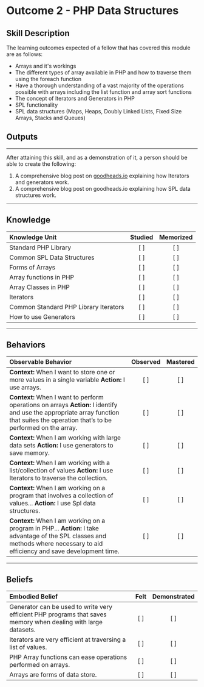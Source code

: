 # Outcome 2 -  PHP Data Structures

**Skill Description**
----------

The learning outcomes expected of a fellow that has covered this module are as follows:
- Arrays and it's workings
- The different types of array available in PHP and how to traverse them using the foreach function
- Have a thorough understanding of a vast majority of the operations possible with arrays including the list function and array sort functions
- The concept of Iterators and Generators in PHP
- SPL functionality
- SPL data structures (Maps, Heaps, Doubly Linked Lists, Fixed Size Arrays, Stacks and Queues)


## **Outputs**
----------
After attaining this skill, and as a demonstration of it, a person should be able to create the following:

1. A comprehensive blog post on [goodheads.io](http://goodheads.io) explaining how Iterators and generators work.
2. A comprehensive blog post on goodheads.io explaining how SPL data structures work.

----------
## **Knowledge**


| Knowledge Unit   |      Studied      | Memorized |
|:-------------|:------------------:|:--------:|
| Standard PHP Library | [ ] | [ ] |
| Common SPL Data Structures | [ ] | [ ] |
| Forms of Arrays | [ ] | [ ] |
| Array functions in PHP | [ ] | [ ] |
| Array Classes in PHP | [ ] | [ ] |
| Iterators | [ ] | [ ] |
| Common Standard PHP Library Iterators | [ ] | [ ] |
| How to use Generators | [ ] | [ ] |


----------


## **Behaviors**

| Observable Behavior   |      Observed      | Mastered |
|:-------------|:------------------:|:--------:|
| **Context:**  When I want to store one or more values in a single variable **Action:**  I use arrays.| [ ] | [ ]  |
| **Context:** When I want to perform operations on arrays **Action:** I identify and use the appropriate array function that suites the operation that’s to be performed on the array.|   [ ]   |   [ ] |
| **Context:** When I am working with large data sets **Action:**  I use generators to save memory. |   [ ]   |   [ ] |
| **Context:** When I am working with a list/collection of values **Action:** I use Iterators to traverse the collection.|   [ ]   |   [ ] |
| **Context:**  When I am working on a program that involves a collection of values... **Action:**  I use Spl data structures.|   [ ]   |   [ ] |
| **Context:** When I am working on a program in PHP... **Action:** I take advantage of the SPL classes and methods where necessary to aid efficiency and save development time.|   [ ]   |   [ ] |

----------


## **Beliefs**


| Embodied Belief   |      Felt      | Demonstrated |
|:-------------|:------------------:|:--------:|
| Generator can be used to write very efficient PHP programs that saves memory when dealing with large datasets.| [ ] | [ ]  |
| Iterators are very efficient at traversing a list of values. |   [ ]   |   [ ] |
| PHP Array functions can ease operations performed on arrays.|   [ ]   |   [ ] |
| Arrays are forms of data store. |   [ ]   |   [ ] |
